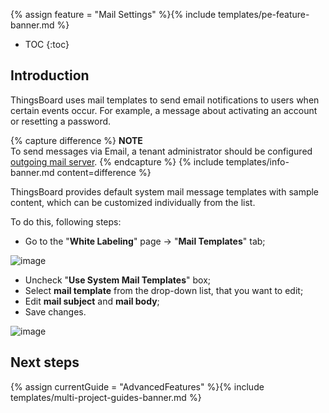 {% assign feature = "Mail Settings" %}{% include templates/pe-feature-banner.md %} 

* TOC
{:toc}

## Introduction

ThingsBoard uses mail templates to send email notifications to users when certain events occur.
For example, a message about activating an account or resetting a password.

{% capture difference %}
**NOTE**
<br>
To send messages via Email, a tenant administrator should be configured [outgoing mail server](/docs/user-guide/ui/mail-settings/).
{% endcapture %}
{% include templates/info-banner.md content=difference %}

ThingsBoard provides default system mail message templates with sample content, which can be customized individually from the list.

To do this, following steps:
 - Go to the "**White Labeling**" page -> "**Mail Templates**" tab;

![image](/images/user-guide/white-labeling/mail-templates-1.png)

 - Uncheck "**Use System Mail Templates**" box; 
 - Select **mail template** from the drop-down list, that you want to edit;
 - Edit **mail subject** and **mail body**; 
 - Save changes.

![image](/images/user-guide/white-labeling/mail-templates-2.png)

## Next steps

{% assign currentGuide = "AdvancedFeatures" %}{% include templates/multi-project-guides-banner.md %}